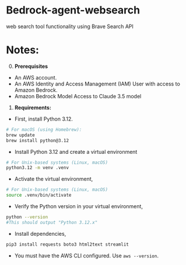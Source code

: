 # Bedrock-agent-websearch
web search tool functionality using Brave Search API 


# Notes: 

0) **Prerequisites**
- An AWS account. 
- An AWS Identity and Access Management (IAM) User with access to Amazon Bedrock.
- Amazon Bedrock Model Access to Claude 3.5 model

1) **Requirements:**
- First, install Python 3.12.
```bash
# For macOS (using Homebrew):
brew update
brew install python@3.12
```
- Install Python 3.12 and create a virtual environment
````bash
# For Unix-based systems (Linux, macOS)
python3.12 -m venv .venv
````
- Activate the virtual environment,
````bash
# For Unix-based systems (Linux, macOS)
source .venv/bin/activate
````
- Verify the Python version in your virtual environment,
````bash
python --version
#This should output "Python 3.12.x"
````
- Install dependencies,
```bash
pip3 install requests boto3 html2text streamlit
```

- You must have the AWS CLI configured. Use ``aws --version``. 





